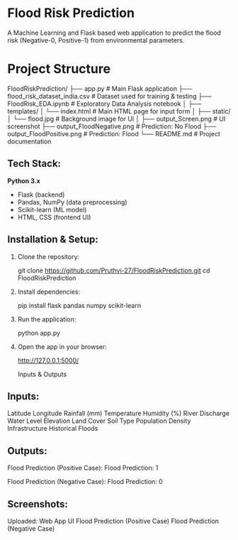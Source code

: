 # Flood Risk Prediction  

A Machine Learning and Flask based web application to predict the flood risk (Negative-0, Positive-1) from environmental parameters. 

# Project Structure  
FloodRiskPrediction/
├── app.py # Main Flask application
├── flood_risk_dataset_india.csv # Dataset used for training & testing
├── FloodRisk_EDA.ipynb # Exploratory Data Analysis notebook
│
├── templates/
│ └── index.html # Main HTML page for input form
│
├── static/
│ └── flood.jpg # Background image for UI
│
├── output_Screen.png # UI screenshot
├── output_FloodNegative.png # Prediction: No Flood
├── output_FloodPositive.png # Prediction: Flood
└── README.md # Project documentation

## Tech Stack:  

 **Python 3.x**  
- Flask (backend)  
- Pandas, NumPy (data preprocessing)  
- Scikit-learn (ML model)  
- HTML, CSS (frontend UI)  


## Installation & Setup:  

1. Clone the repository:  
   
   git clone https://github.com/Pruthvi-27/FloodRiskPrediction.git
   cd FloodRiskPrediction

2. Install dependencies:

   pip install flask pandas numpy scikit-learn

3. Run the application:

   python app.py

4. Open the app in your browser:

   http://127.0.0.1:5000/

   Inputs & Outputs

## Inputs:

Latitude
Longitude
Rainfall (mm)
Temperature
Humidity (%)
River Discharge
Water Level
Elevation
Land Cover
Soil Type
Population Density
Infrastructure
Historical Floods

## Outputs:

Flood Prediction (Positive Case):
 Flood Prediction: 1

Flood Prediction (Negative Case):
 Flood Prediction: 0

## Screenshots:

Uploaded:
 Web App UI
 Flood Prediction (Positive Case)
 Flood Prediction (Negative Case)

